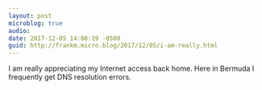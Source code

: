 ```yaml
---
layout: post
microblog: true
audio: 
date: 2017-12-05 14:08:19 -0500
guid: http://frankm.micro.blog/2017/12/05/i-am-really.html
---
```

I am really appreciating my Internet access back home. Here in Bermuda I frequently get DNS resolution errors. 
